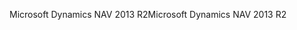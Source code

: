 <span data-ttu-id="e4da9-101">Microsoft Dynamics NAV 2013 R2</span><span class="sxs-lookup"><span data-stu-id="e4da9-101">Microsoft Dynamics NAV 2013 R2</span></span>